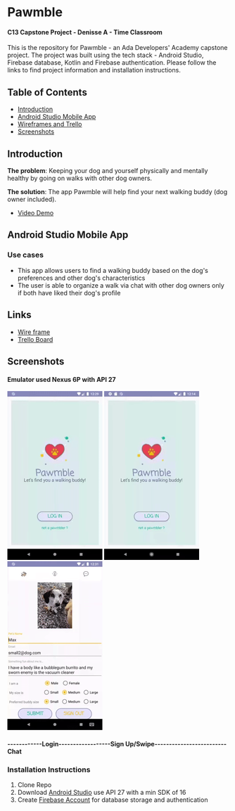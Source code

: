 # Pawmble

#### C13 Capstone Project - Denisse A - Time Classroom

This is the repository for Pawmble - an Ada Developers' Academy capstone project. The project was built using the tech stack - Android Studio, Firebase database, Kotlin and Firebase authentication. Please follow the links to find project information and installation instructions.


## Table of Contents
* [Introduction](#introduction)
* [Android Studio Mobile App](#android-studio-mobile-app)
* [Wireframes and Trello](#links)
* [Screenshots](#screenshots)

## Introduction

**The problem**: Keeping your dog and yourself physically and mentally healthy by going on walks with other dog owners.

**The solution**: The app Pawmble will help find your next walking buddy (dog owner included).
  * [Video Demo](https://drive.google.com/file/d/1kcVj8NrdjEnHtLNndATUX4ZCBUwwUaml/view?usp=sharing)

## Android Studio Mobile App

### Use cases
* This app allows users to find a walking buddy based on the dog's preferences and other dog's characteristics
* The user is able to organize a walk via chat with other dog owners only if both have liked their dog's profile

## Links
* [Wire frame](https://docs.google.com/presentation/d/1pAzuexPu6B2rhK_sQ3a6et7K8SsEXZc_v6DU3uvi7Wg/edit?usp=sharing)
* [Trello Board](https://trello.com/b/AnDLvDsb/capstone)

## Screenshots
#### Emulator used Nexus 6P with API 27
![SignIn](./images/login.gif)  ![SignUp](./images/signup.gif)  ![Chat](./images/chat.gif) 
#### ------------Login------------------Sign Up/Swipe-------------------------Chat

### Installation Instructions
1. Clone Repo
2. Download [Android Studio](https://developer.android.com/studio?hl=es) use API 27 with a min SDK of 16
3. Create [Firebase Account](https://firebase.google.com/) for database storage and authentication






